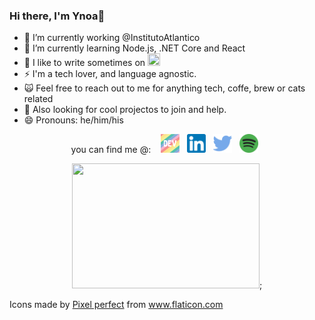 ### Hi there, I'm Ynoa:panda_face:

- 🔭 I’m currently working @InstitutoAtlantico
- 🌱 I’m currently learning Node.js, .NET Core and React
- 💬 I like to write sometimes on <a href="https://dev.to/ypedroo"><img src="https://d2fltix0v2e0sb.cloudfront.net/dev-badge.svg" width="20" height="20"></a>
- ⚡ I'm a tech lover, and language agnostic.
- :scream_cat: Feel free to reach out to me for anything tech, coffe, brew or cats related 
- :dancers: Also looking for cool projectos to join and help.
- 😄 Pronouns: he/him/his

<p align='center'>
<a> you can find me @: </a>&nbsp;&nbsp;
<a href="https://dev.to/ypedroo"><img height="30" src="https://github.com/ypedroo/ypedroo/blob/master/icons/dev.png"></a>&nbsp;&nbsp;
<a href="https://www.linkedin.com/in/ynoapedro/"><img height="30" src="https://github.com/ypedroo/ypedroo/blob/master/icons/linkedin.png"></a>&nbsp;&nbsp;
<a href="https://twitter.com/ypedro32"><img height="30" src="https://github.com/ypedroo/ypedroo/blob/master/icons/twitter.png"></a>&nbsp;&nbsp;
<a href="https://open.spotify.com/user/12149602493/"><img height="30" src="https://github.com/ypedroo/ypedroo/blob/master/icons/spotify.png"></a>&nbsp;&nbsp;
</p>
<p align='center'>
  <img src="https://media.giphy.com/media/3o7TKEc156FfMCbAty/giphy.gif" width="300" height="200">;
</p>




Icons made by <a href="https://www.flaticon.com/authors/pixel-perfect" title="Pixel perfect">Pixel perfect</a> from <a href="https://www.flaticon.com/" title="Flaticon"> www.flaticon.com</a>
